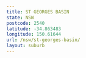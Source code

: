 ```yaml
---
title: ST GEORGES BASIN
state: NSW
postcode: 2540
latitude: -34.863483
longitude: 150.61644
url: /nsw/st-georges-basin/
layout: suburb
---
```

